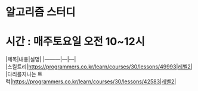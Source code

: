 # 알고리즘 스터디
# 시간 : 매주토요일 오전 10~12시

|제목|내용|설명|
|———|—|—|                                               
|스킬트리|https://programmers.co.kr/learn/courses/30/lessons/49993|레벨2|
|다리를지나는 트럭|https://programmers.co.kr/learn/courses/30/lessons/42583|레벨2|
